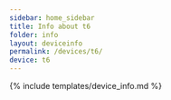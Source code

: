 ```yaml
---
sidebar: home_sidebar
title: Info about t6
folder: info
layout: deviceinfo
permalink: /devices/t6/
device: t6
---
```

{% include templates/device_info.md %}
